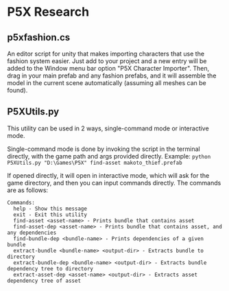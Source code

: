 # P5X Research
## p5xfashion.cs
An editor script for unity that makes importing characters that use the fashion system easier. Just add to your project and a new entry will be added to the Window menu bar option "P5X Character Importer". Then, drag in your main prefab and any fashion prefabs, and it will assemble the model in the current scene automatically (assuming all meshes can be found).
## P5XUtils.py
This utility can be used in 2 ways, single-command mode or interactive mode.

Single-command mode is done by invoking the script in the terminal directly, with the game path and args provided directly.
Example: `python P5XUtils.py "D:\Games\P5X" find-asset makoto_thief.prefab`

If opened directly, it will open in interactive mode, which will ask for the game directory, and then you can input commands directly.
The commands are as follows:
```
Commands:
  help - Show this message
  exit - Exit this utility
  find-asset <asset-name> - Prints bundle that contains asset
  find-asset-dep <asset-name> - Prints bundle that contains asset, and any dependencies
  find-bundle-dep <bundle-name> - Prints dependencies of a given bundle
  extract-bundle <bundle-name> <output-dir> - Extracts bundle to directory
  extract-bundle-dep <bundle-name> <output-dir> - Extracts bundle dependency tree to directory
  extract-asset-dep <asset-name> <output-dir> - Extracts asset dependency tree of asset
```